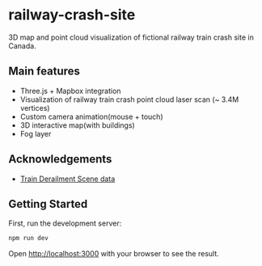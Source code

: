 # railway-crash-site

3D map and point cloud visualization of fictional railway train crash site in Canada.

## Main features
- Three.js + Mapbox integration
- Visualization of railway train crash point cloud laser scan (~ 3.4M vertices)
- Custom camera animation(mouse + touch)
- 3D interactive map(with buildings)
- Fog layer

## Acknowledgements
- [Train Derailment Scene data](https://sketchfab.com/3d-models/train-derailment-scene-811beb11b286441d89950aeaf88e66c7)

## Getting Started

First, run the development server:

```bash
npm run dev
```

Open [http://localhost:3000](http://localhost:3000) with your browser to see the result.
